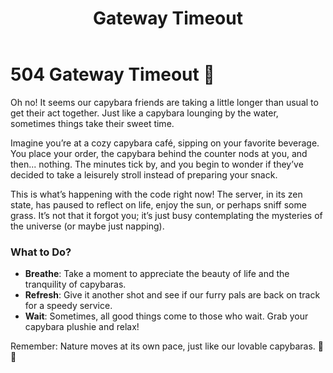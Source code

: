 ﻿---
category: 5xx
code: 504
cover: https://firebasestorage.googleapis.com/v0/b/capy-http.appspot.com/o/Capy-504-750x600.avif?alt=media
thumbnail: https://firebasestorage.googleapis.com/v0/b/capy-http.appspot.com/o/Capy-504-250x200.avif?alt=media
coverAlt: Gateway Timeout
description: Gateway Timeout
pubDate: 2014-06-01
tags:
- 5xx
title: Gateway Timeout
---


# 504 Gateway Timeout 🦙

Oh no! It seems our capybara friends are taking a little longer than usual to get their act together. Just like a capybara lounging by the water, sometimes things take their sweet time. 

Imagine you’re at a cozy capybara café, sipping on your favorite beverage. You place your order, the capybara behind the counter nods at you, and then... nothing. The minutes tick by, and you begin to wonder if they’ve decided to take a leisurely stroll instead of preparing your snack. 

This is what’s happening with the code right now! The server, in its zen state, has paused to reflect on life, enjoy the sun, or perhaps sniff some grass. It’s not that it forgot you; it’s just busy contemplating the mysteries of the universe (or maybe just napping).

### What to Do?
- **Breathe**: Take a moment to appreciate the beauty of life and the tranquility of capybaras.
- **Refresh**: Give it another shot and see if our furry pals are back on track for a speedy service.
- **Wait**: Sometimes, all good things come to those who wait. Grab your capybara plushie and relax!

Remember: Nature moves at its own pace, just like our lovable capybaras. 🦙💤